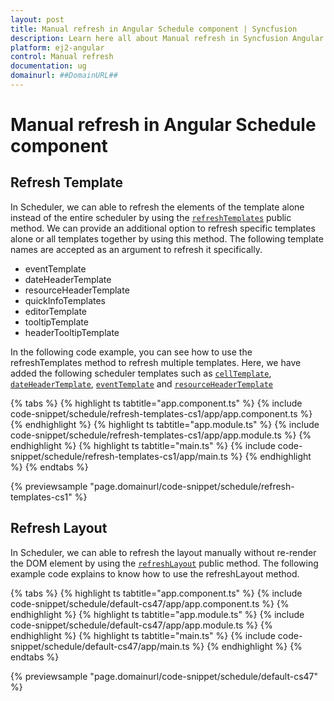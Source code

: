 ```yaml
---
layout: post
title: Manual refresh in Angular Schedule component | Syncfusion
description: Learn here all about Manual refresh in Syncfusion Angular Schedule component of Syncfusion Essential JS 2 and more.
platform: ej2-angular
control: Manual refresh 
documentation: ug
domainurl: ##DomainURL##
---
```


# Manual refresh in Angular Schedule component

## Refresh Template

In Scheduler, we can able to refresh the elements of the template alone instead of the entire scheduler by using the [`refreshTemplates`](https://ej2.syncfusion.com/angular/documentation/api/schedule#refreshtemplates) public method. We can provide an additional option to refresh specific templates alone or all templates together by using this method. The following template names are accepted as an argument to refresh it specifically.

* eventTemplate
* dateHeaderTemplate
* resourceHeaderTemplate
* quickInfoTemplates
* editorTemplate
* tooltipTemplate
* headerTooltipTemplate

In the following code example, you can see how to use the refreshTemplates method to refresh multiple templates. Here, we have added the following scheduler templates such as [`cellTemplate`](https://ej2.syncfusion.com/angular/documentation/api/schedule#celltemplate), [`dateHeaderTemplate`](https://ej2.syncfusion.com/angular/documentation/api/schedule#dateheadertemplate), [`eventTemplate`](https://ej2.syncfusion.com/angular/documentation/api/schedule#eventtemplate) and [`resourceHeaderTemplate`](https://ej2.syncfusion.com/angular/documentation/api/schedule#resourceheadertemplate)

{% tabs %}
{% highlight ts tabtitle="app.component.ts" %}
{% include code-snippet/schedule/refresh-templates-cs1/app/app.component.ts %}
{% endhighlight %}
{% highlight ts tabtitle="app.module.ts" %}
{% include code-snippet/schedule/refresh-templates-cs1/app/app.module.ts %}
{% endhighlight %}
{% highlight ts tabtitle="main.ts" %}
{% include code-snippet/schedule/refresh-templates-cs1/app/main.ts %}
{% endhighlight %}
{% endtabs %}
  
{% previewsample "page.domainurl/code-snippet/schedule/refresh-templates-cs1" %}

## Refresh Layout

In Scheduler, we can able to refresh the layout manually without re-render the DOM element by using the [`refreshLayout`](https://ej2.syncfusion.com/angular/documentation/api/schedule#refreshlayout) public method.  The following example code explains to know how to use the refreshLayout method.

{% tabs %}
{% highlight ts tabtitle="app.component.ts" %}
{% include code-snippet/schedule/default-cs47/app/app.component.ts %}
{% endhighlight %}
{% highlight ts tabtitle="app.module.ts" %}
{% include code-snippet/schedule/default-cs47/app/app.module.ts %}
{% endhighlight %}
{% highlight ts tabtitle="main.ts" %}
{% include code-snippet/schedule/default-cs47/app/main.ts %}
{% endhighlight %}
{% endtabs %}
  
{% previewsample "page.domainurl/code-snippet/schedule/default-cs47" %}
